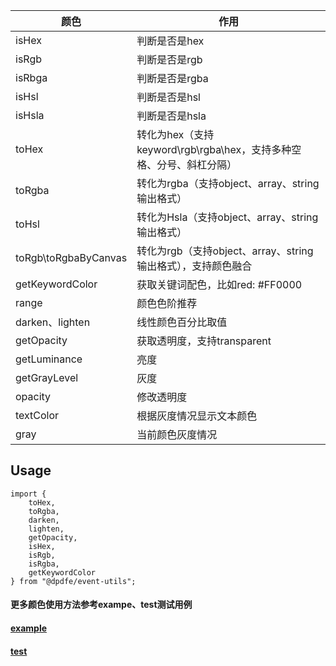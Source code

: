 | 颜色 | 作用 |
| --- | --- |
| isHex | 判断是否是hex |
| isRgb | 判断是否是rgb |
| isRbga | 判断是否是rgba |
| isHsl | 判断是否是hsl |
| isHsla | 判断是否是hsla |
| toHex | 转化为hex（支持keyword\rgb\rgba\hex，支持多种空格、分号、斜杠分隔） |
| toRgba | 转化为rgba（支持object、array、string输出格式） |
| toHsl | 转化为Hsla（支持object、array、string输出格式） |
| toRgb\toRgbaByCanvas | 转化为rgb（支持object、array、string输出格式），支持颜色融合 |
| getKeywordColor | 获取关键词配色，比如red: #FF0000 |
| range | 颜色色阶推荐 |
| darken、lighten | 线性颜色百分比取值 |
| getOpacity | 获取透明度，支持transparent |
| getLuminance | 亮度 |
| getGrayLevel | 灰度 |
| opacity | 修改透明度 |
| textColor | 根据灰度情况显示文本颜色 |
| gray | 当前颜色灰度情况 |


## Usage

```
import {
    toHex,
    toRgba,
    darken,
    lighten,
    getOpacity,
    isHex,
    isRgb,
    isRgba,
    getKeywordColor
} from "@dpdfe/event-utils";
```


#### 更多颜色使用方法参考exampe、test测试用例

#### [example](https://github.com/DPDFE/react-layout/blob/main/src/example/event/color/computed.tsx)

#### [test](https://github.com/DPDFE/react-layout/tree/main/packages/event/__tests__)
